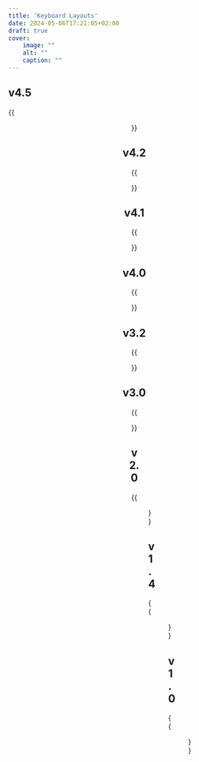 ```yaml
---
title: 'Keyboard Layouts'
date: 2024-05-06T17:21:05+02:00
draft: true
cover:
    image: ""
    alt: ""
    caption: ""
---
```


## v4.5

{{<figure src="/pictures/keyboard-v4.5.jpg" alt="Keyboard v4.5 image" align="center">}}

## v4.2

{{<figure src="/pictures/keyboard-v4.2.jpg" alt="Keyboard v4.2 image" align="center">}}

## v4.1

{{<figure src="/pictures/keyboard-v4.1.jpg" alt="Keyboard v4.1 image" align="center">}}

## v4.0

{{<figure src="/pictures/keyboard-v4.0.jpg" alt="Keyboard v4.0 image" align="center">}}

## v3.2

{{<figure src="/pictures/keyboard-v3.2.jpg" alt="Keyboard v3.2 image" align="center">}}

## v3.0

{{<figure src="/pictures/keyboard-v3.0.jpg" alt="Keyboard v3.0 image" align="center">}}

## v2.0

{{<figure src="/pictures/keyboard-v2.0.jpg" alt="Keyboard v2.0 image" align="center">}}

## v1.4

{{<figure src="/pictures/keyboard-v1.4.jpg" alt="Keyboard v1.4 image" align="center">}}

## v1.0

{{<figure src="/pictures/keyboard-v1.0.jpg" alt="Keyboard v1.0 image" align="center">}}
